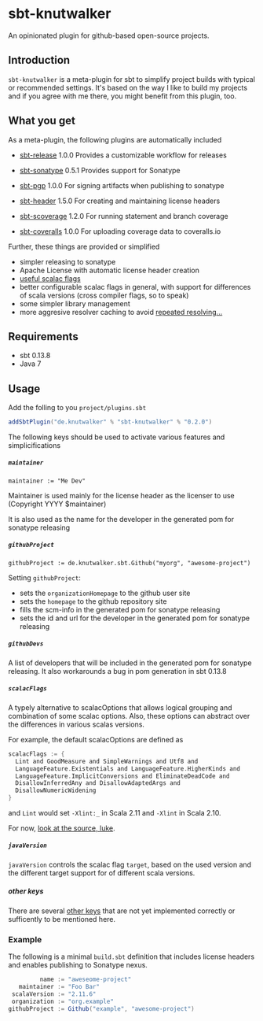 # sbt-knutwalker

An opinionated plugin for github-based open-source projects.


## Introduction

`sbt-knutwalker` is a meta-plugin for sbt to simplify project builds
with typical or recommended settings.
It's based on the way I like to build my projects and if you agree with
me there, you might benefit from this plugin, too.

## What you get

As a meta-plugin, the following plugins are automatically included

- [sbt-release](https://github.com/sbt/sbt-release/) 1.0.0
  Provides a customizable workflow for releases

- [sbt-sonatype](https://github.com/xerial/sbt-sonatype) 0.5.1
  Provides support for Sonatype

- [sbt-pgp](https://github.com/sbt/sbt-pgp) 1.0.0
  For signing artifacts when publishing to sonatype

- [sbt-header](https://github.com/sbt/sbt-header) 1.5.0
  For creating and maintaining license headers

- [sbt-scoverage](https://github.com/scoverage/sbt-scoverage) 1.2.0
  For running statement and branch coverage

- [sbt-coveralls](https://github.com/scoverage/sbt-coveralls) 1.0.0
  For uploading coverage data to coveralls.io

Further, these things are provided or simplified

- simpler releasing to sonatype
- Apache License with automatic license header creation
- [useful scalac flags](http://tpolecat.github.io/2014/04/11/scalac-flags.html)
- better configurable scalac flags in general, with support for differences of scala versions (cross compiler flags, so to speak)
- some simpler library management
- more aggresive resolver caching to avoid [repeated resolving...](https://twitter.com/datazenit/status/585540351978536962/photo/1)


## Requirements

- sbt 0.13.8
- Java 7

## Usage

Add the folling to you `project/plugins.sbt`

```scala
addSbtPlugin("de.knutwalker" % "sbt-knutwalker" % "0.2.0")
```

The following keys should be used to activate various features and simplicifications

##### `maintainer`

`maintainer := "Me Dev"`

Maintainer is used mainly for the license header as the licenser to use
(Copyright YYYY $maintainer)

It is also used as the name for the developer in the generated pom for
sonatype releasing

##### `githubProject`

`githubProject := de.knutwalker.sbt.Github("myorg", "awesome-project")`

Setting `githubProject`:
  - sets the `organizationHomepage` to the github user site
  - sets the `homepage` to the github repository site
  - fills the scm-info in the generated pom for sonatype releasing
  - sets the id and url for the developer in the generated pom for
sonatype releasing

##### `githubDevs`

A list of developers that will be included in the generated pom for
sonatype releasing.
It also workarounds a bug in pom generation in sbt 0.13.8

##### `scalacFlags`

A typely alternative to scalacOptions that allows logical grouping and
combination of some scalac options. Also, these options can abstract
over the differences in various scalas versions.

For example, the default scalacOptions are defined as

```scala
scalacFlags := {
  Lint and GoodMeasure and SimpleWarnings and Utf8 and
  LanguageFeature.Existentials and LanguageFeature.HigherKinds and
  LanguageFeature.ImplicitConversions and EliminateDeadCode and
  DisallowInferredAny and DisallowAdaptedArgs and
  DisallowNumericWidening
}
```

and `Lint` would set `-Xlint:_` in Scala 2.11 and `-Xlint` in Scala 2.10.

For now, [look at the source, luke](src/main/scala/ScalacOptions.scala).

##### `javaVersion`

`javaVersion` controls the scalac flag `target`, based on the used version
and the different target support for of different scala versions.

##### _other keys_

There are several [other keys](src/main/scala/KSbtKeys.scala) that are not yet implemented
correctly or sufficently to be mentioned here.


### Example

The following is a minimal `build.sbt` definition that includes
license headers and enables publishing to Sonatype nexus.

```scala
         name := "aweseome-project"
   maintainer := "Foo Bar"
 scalaVersion := "2.11.6"
 organization := "org.example"
githubProject := Github("example", "awesome-project")
```
